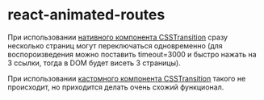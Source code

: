 # react-animated-routes

При использовании [нативного компонента CSSTransition](https://codesandbox.io/s/38qm5m0mz1) сразу несколько страниц могут переключаться одновременно (для воспороизведения можно поставить timeout=3000 и быстро нажать на 3 ссылки, тогда в DOM будет висеть 3 страницы).

При использовании [кастомного компонента CSSTransition](https://codesandbox.io/s/ne8bm) такого не происходит, но приходится делать очень схожий функционал.

